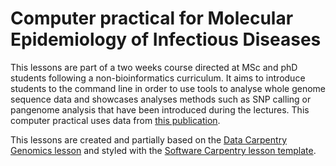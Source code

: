 Computer practical for Molecular Epidemiology of Infectious Diseases
==============

This lessons are part of a two weeks course directed at MSc and phD students following a non-bioinformatics curriculum. It aims to introduce students to the command line in order to use tools to analyse whole genome sequence data and showcases analyses methods such as SNP calling or pangenome analysis that have been introduced during the lectures. This computer practical uses data from [this publication](https://bmcinfectdis.biomedcentral.com/articles/10.1186/1471-2334-13-110).

This lessons are created and partially based on the [Data Carpentry Genomics lesson](http://www.datacarpentry.org/genomics-workshop/) and styled with the [Software Carpentry lesson template](https://swcarpentry.github.io/lesson-example/).
 
